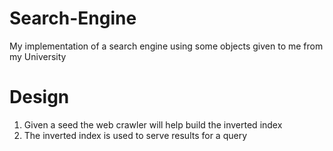 # Search-Engine
My implementation of a search engine using some objects given to me from my University

# Design
1. Given a seed the web crawler will help build the inverted index
2. The inverted index is used to serve results for a query

